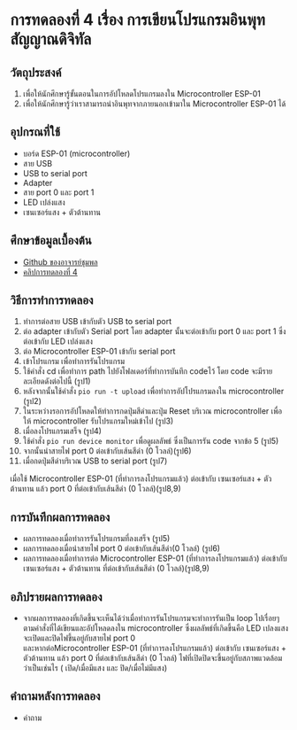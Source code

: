 # การทดลองที่ 4 เรื่อง การเขียนโปรแกรมอินพุทสัญญาณดิจิทัล
## วัตถุประสงค์
1. เพื่อให้นักศึกษารู้ขั้นตอนในการอัปโหลดโปรแกรมลงใน Microcontroller ESP-01
2. เพื่อให้นักศึกษารู้ว่าเราสามารถนำอินพุทจากภายนอกเข้ามาใน Microcontroller ESP-01 ได้
## อุปกรณที่ใช้
* บอร์ด ESP-01 (microcontroller)
* สาย USB
* USB to serial port
* Adapter
* สาย port 0 และ port 1
* LED เปล่งแสง
* เซนเซอร์แสง + ตัวต้านทาน
## ศึกษาข้อมูลเบื้องต้น
* [Github ของอาจารย์ชุมพล](https://github.com/choompol-boonmee/lab63b)
* [คลิปการทดลองที่ 4](https://www.youtube.com/watch?v=nFqoZT26U5k)
## วิธีการทำการทดลอง
 1. ทำการต่อสาย USB เข้ากับตัว USB to serial port 
 2. ต่อ adapter เข้ากับตัว Serial port โดย adapter นั้นจะต่อเข้ากับ port 0 และ port 1 ซึ่งต่อเข้ากับ LED เปล่งแสง
 3. ต่อ Microcontroller ESP-01 เข้ากับ serial port 
 4. เข้าโปรแกรม เพื่อทำการรันโปรแกรม 
 5. ใช้คำสั่ง cd เพื่อทำการ path ไปยังโฟลเดอร์ที่ทำการบันทึก codeไว้ โดย code จะมีรายละเอียดดังต่อไปนี้ (รูป1)
 6. หลังจากนั้นใช้คำสั่ง `pio run -t upload` เพื่อทำการอัปโปรแกรมลงใน microcontroller (รูป2)
 7. ในระหว่างรอการอัปโหลดให้ทำการกดปุ่มสีดำและปุ่ม Reset บริเวณ microcontroller เพื่อให้ microcontroller รับโปรแกรมใหม่เข้าไป (รูป3)
 8. เมื่อลงโปรแกรมเสร็จ (รูป4)
 9. ใช้คำสั่ง `pio run device monitor` เพื่อดูผลลัพธ์ ซึ่งเป็นการรัน code จากข้อ 5 (รูป5)
 10. จากนั้นนำสายไฟ port 0 ต่อเข้ากับเส้นสีดำ (0 โวลล์)(รูป6)
 11. เมื่อกดปุ่มสีดำบริเวณ USB to serial port (รูป7)
 
 เมื่อใช้ Microcontroller ESP-01 (ที่ทำการลงโปรแกรมแล้ว) ต่อเข้ากับ เซนเซอร์แสง + ตัวต้านทาน แล้ว port 0 ที่ต่อเข้ากับเส้นสีดำ (0 โวลล์)(รูป8,9)
## การบันทึกผลการทดลอง
* ผลการทดลองเมื่อทำการรันโปรแกรมที่ลงเสร็จ (รูป5)
* ผลการทดลองเมื่อนำสายไฟ port 0 ต่อเข้ากับเส้นสีดำ(0 โวลล์) (รูป6)
* ผลการทดลองเมื่อทำการต่อ Microcontroller ESP-01 (ที่ทำการลงโปรแกรมแล้ว) ต่อเข้ากับ เซนเซอร์แสง + ตัวต้านทาน ที่ต่อเข้ากับเส้นสีดำ (0 โวลล์)(รูป8,9)
## อภิปรายผลการทดลอง
* จากผลการทดลองที่เกิดขึ้นจะเห็นได้ว่าเมื่อทำการรันโปรแกรมจะทำการรันเป็น loop ไปเรื่อยๆตามคำสั่งที่ได้เขียนและอัปโหลดลงใน microcontroller ซึ่งผลลัพธ์ที่เกิดขึ้นคือ LED เปลงแสงจะเปิดและปิดไฟขึ้นอยู่กับสายไฟ port 0  
และหากต่อMicrocontroller ESP-01 (ที่ทำการลงโปรแกรมแล้ว) ต่อเข้ากับ เซนเซอร์แสง + ตัวต้านทาน แล้ว port 0 ที่ต่อเข้ากับเส้นสีดำ (0 โวลล์) ไฟที่เปิดปิดจะขึ้นอยู่กับสภาพแวดล้อมว่าเป็นเช่นไร ( เปิด/เมื่อมีแสง และ ปิด/เมื่อไม่มีแสง)
## คำถามหลังการทดลอง
* คำถาม 

